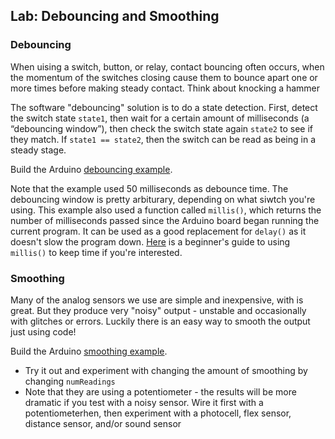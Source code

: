## Lab: Debouncing and Smoothing

### Debouncing

When uising a switch, button, or relay, contact bouncing often occurs, when the momentum of the switches closing cause them to bounce apart one or more times before making steady contact. Think about knocking a hammer

The software "debouncing" solution is to do a state detection. First, detect the switch state `state1`, then wait for a certain amount of milliseconds (a “debouncing window”), then check the switch state again `state2` to see if they match. If `state1 == state2`, then the switch can be read as being in a steady stage.

Build the Arduino [debouncing example](https://www.arduino.cc/en/Tutorial/BuiltInExamples/Debounce).

Note that the example used 50 milliseconds as debounce time. The debouncing window is pretty arbiturary, depending on what siwtch you're using. This example also used a function called `millis()`, which returns the number of milliseconds passed since the Arduino board began running the current program. It can be used as a good replacement for `delay()` as it doesn't slow the program down. [Here](https://forum.arduino.cc/t/using-millis-for-timing-a-beginners-guide/483573/3) is a beginner's guide to using `millis()` to keep time if you're interested.

### Smoothing

Many of the analog sensors we use are simple and inexpensive, with is great. But they produce very "noisy" output - unstable and occasionally with glitches or errors. Luckily there is an easy way to smooth the output just using code!

Build the Arduino [smoothing example](https://docs.arduino.cc/built-in-examples/analog/Smoothing).

- Try it out and experiment with changing the amount of smoothing by changing `numReadings`
- Note that they are using a potentiometer - the results will be more dramatic if you test with a noisy sensor. Wire it first with a potentiometerhen, then experiment with a photocell, flex sensor, distance sensor, and/or sound sensor
